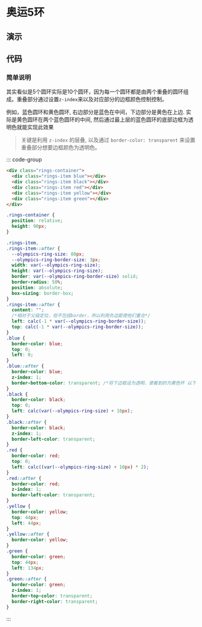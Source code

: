 # 奥运5环

## 演示

<script>
  import '../styles/olympics_rings_5.css'
</script>

<div class="rings-container">
  <div class="rings-item blue"></div>
  <div class="rings-item black"></div>
  <div class="rings-item red"></div>
  <div class="rings-item yellow"></div>
  <div class="rings-item green"></div>
</div>

## 代码

### 简单说明

其实看似是5个圆环实际是10个圆环，因为每一个圆环都是由两个重叠的圆环组成。重叠部分通过设置`z-index`来以及对应部分的边框颜色控制控制。

例如，蓝色圆环和黄色圆环, 右边部分是蓝色在中间，下边部分是黄色在上边. 实际是黄色圆环在两个蓝色圆环的中间, 然后通过最上层的蓝色圆环的底部边框为透明色就能实现此效果

> 关键是利用 `z-index` 的层叠, 以及通过 `border-color: transparent` 来设置重叠部分想要边框颜色为透明色。

::: code-group

```html [HTML]
<div class="rings-container">
  <div class="rings-item blue"></div>
  <div class="rings-item black"></div>
  <div class="rings-item red"></div>
  <div class="rings-item yellow"></div>
  <div class="rings-item green"></div>
</div>
```

```css [CSS]
.rings-container {
  position: relative;
  height: 90px;
}

.rings-item,
.rings-item::after {
  --olympics-ring-size: 80px;
  --olympics-ring-border-size: 3px;
  width: var(--olympics-ring-size);
  height: var(--olympics-ring-size);
  border: var(--olympics-ring-border-size) solid;
  border-radius: 50%;
  position: absolute;
  box-sizing: border-box;
}
.rings-item::after {
  content: "";
  /*相对于父级定位，但不包括border，所以利用负边距使他们重合*/
  left: calc(-1 * var(--olympics-ring-border-size));
  top: calc(-1 * var(--olympics-ring-border-size));
}
.blue {
  border-color: blue;
  top: 0;
  left: 0;
}
.blue::after {
  border-color: blue;
  z-index: 1;
  border-bottom-color: transparent; /*将下边框设为透明，使看到的为黄色环 以下同理*/
}
.black {
  border-color: black;
  top: 0;
  left: calc(var(--olympics-ring-size) + 10px);
}
.black::after {
  border-color: black;
  z-index: 1;
  border-left-color: transparent;
}
.red {
  border-color: red;
  top: 0;
  left: calc((var(--olympics-ring-size) + 10px) * 2);
}
.red::after {
  border-color: red;
  z-index: 1;
  border-left-color: transparent;
}
.yellow {
  border-color: yellow;
  top: 44px;
  left: 44px;
}
.yellow::after {
  border-color: yellow;
}
.green {
  border-color: green;
  top: 44px;
  left: 134px;
}
.green::after {
  border-color: green;
  z-index: 1;
  border-top-color: transparent;
  border-right-color: transparent;
}
```

:::
